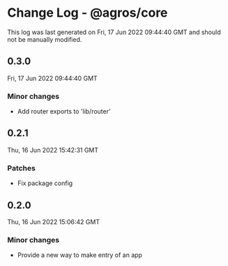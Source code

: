 # Change Log - @agros/core

This log was last generated on Fri, 17 Jun 2022 09:44:40 GMT and should not be manually modified.

## 0.3.0
Fri, 17 Jun 2022 09:44:40 GMT

### Minor changes

- Add router exports to 'lib/router'

## 0.2.1
Thu, 16 Jun 2022 15:42:31 GMT

### Patches

- Fix package config

## 0.2.0
Thu, 16 Jun 2022 15:06:42 GMT

### Minor changes

- Provide a new way to make entry of an app

